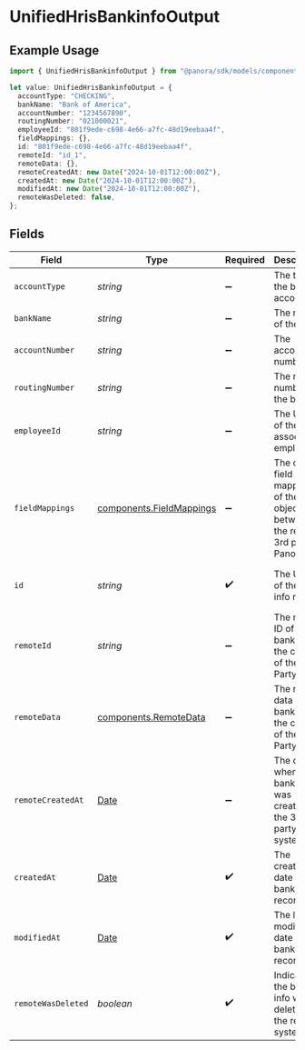 # UnifiedHrisBankinfoOutput

## Example Usage

```typescript
import { UnifiedHrisBankinfoOutput } from "@panora/sdk/models/components";

let value: UnifiedHrisBankinfoOutput = {
  accountType: "CHECKING",
  bankName: "Bank of America",
  accountNumber: "1234567890",
  routingNumber: "021000021",
  employeeId: "801f9ede-c698-4e66-a7fc-48d19eebaa4f",
  fieldMappings: {},
  id: "801f9ede-c698-4e66-a7fc-48d19eebaa4f",
  remoteId: "id_1",
  remoteData: {},
  remoteCreatedAt: new Date("2024-10-01T12:00:00Z"),
  createdAt: new Date("2024-10-01T12:00:00Z"),
  modifiedAt: new Date("2024-10-01T12:00:00Z"),
  remoteWasDeleted: false,
};
```

## Fields

| Field                                                                                         | Type                                                                                          | Required                                                                                      | Description                                                                                   | Example                                                                                       |
| --------------------------------------------------------------------------------------------- | --------------------------------------------------------------------------------------------- | --------------------------------------------------------------------------------------------- | --------------------------------------------------------------------------------------------- | --------------------------------------------------------------------------------------------- |
| `accountType`                                                                                 | *string*                                                                                      | :heavy_minus_sign:                                                                            | The type of the bank account                                                                  | CHECKING                                                                                      |
| `bankName`                                                                                    | *string*                                                                                      | :heavy_minus_sign:                                                                            | The name of the bank                                                                          | Bank of America                                                                               |
| `accountNumber`                                                                               | *string*                                                                                      | :heavy_minus_sign:                                                                            | The account number                                                                            | 1234567890                                                                                    |
| `routingNumber`                                                                               | *string*                                                                                      | :heavy_minus_sign:                                                                            | The routing number of the bank                                                                | 021000021                                                                                     |
| `employeeId`                                                                                  | *string*                                                                                      | :heavy_minus_sign:                                                                            | The UUID of the associated employee                                                           | 801f9ede-c698-4e66-a7fc-48d19eebaa4f                                                          |
| `fieldMappings`                                                                               | [components.FieldMappings](../../models/components/fieldmappings.md)                          | :heavy_minus_sign:                                                                            | The custom field mappings of the object between the remote 3rd party & Panora                 | {<br/>"custom_field_1": "value1",<br/>"custom_field_2": "value2"<br/>}                        |
| `id`                                                                                          | *string*                                                                                      | :heavy_check_mark:                                                                            | The UUID of the bank info record                                                              | 801f9ede-c698-4e66-a7fc-48d19eebaa4f                                                          |
| `remoteId`                                                                                    | *string*                                                                                      | :heavy_minus_sign:                                                                            | The remote ID of the bank info in the context of the 3rd Party                                | id_1                                                                                          |
| `remoteData`                                                                                  | [components.RemoteData](../../models/components/remotedata.md)                                | :heavy_minus_sign:                                                                            | The remote data of the bank info in the context of the 3rd Party                              | {<br/>"raw_data": {<br/>"additional_field": "some value"<br/>}<br/>}                          |
| `remoteCreatedAt`                                                                             | [Date](https://developer.mozilla.org/en-US/docs/Web/JavaScript/Reference/Global_Objects/Date) | :heavy_minus_sign:                                                                            | The date when the bank info was created in the 3rd party system                               | 2024-10-01T12:00:00Z                                                                          |
| `createdAt`                                                                                   | [Date](https://developer.mozilla.org/en-US/docs/Web/JavaScript/Reference/Global_Objects/Date) | :heavy_check_mark:                                                                            | The created date of the bank info record                                                      | 2024-10-01T12:00:00Z                                                                          |
| `modifiedAt`                                                                                  | [Date](https://developer.mozilla.org/en-US/docs/Web/JavaScript/Reference/Global_Objects/Date) | :heavy_check_mark:                                                                            | The last modified date of the bank info record                                                | 2024-10-01T12:00:00Z                                                                          |
| `remoteWasDeleted`                                                                            | *boolean*                                                                                     | :heavy_check_mark:                                                                            | Indicates if the bank info was deleted in the remote system                                   | false                                                                                         |